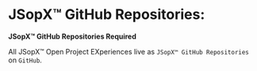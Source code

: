 ﻿
# JSopX™ GitHub Repositories:

**JSopX™ GitHub Repositories Required**

All JSopX™ Open Project EXperiences live as `JSopX™ GitHub Repositories` on `GitHub`.


<!-- START JSOPX NOVA DOCX HEADER
group: 'Technologies'
isDraft: false
isProductionReady: true
toc: true
END JSOPX NOVA DOCX HEADER -->

